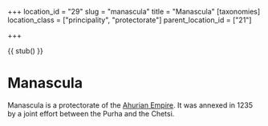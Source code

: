 +++
location_id = "29"
slug = "manascula"
title = "Manascula"
[taxonomies]
location_class = ["principality", "protectorate"]
parent_location_id = ["21"]

+++

{{ stub() }}

# Manascula

Manascula is a protectorate of the [Ahurian Empire](@/locations/ahuria.md). It
was annexed in 1235 by a joint effort between the Purha and the Chetsi.